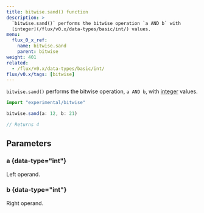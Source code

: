 ```yaml
---
title: bitwise.sand() function
description: >
  `bitwise.sand()` performs the bitwise operation `a AND b` with
  [integer](/flux/v0.x/data-types/basic/int/) values.
menu:
  flux_0_x_ref:
    name: bitwise.sand
    parent: bitwise
weight: 401
related:
  - /flux/v0.x/data-types/basic/int/
flux/v0.x/tags: [bitwise]
---
```


`bitwise.sand()` performs the bitwise operation, `a AND b`, with
[integer](/flux/v0.x/data-types/basic/int/) values.

```js
import "experimental/bitwise"

bitwise.sand(a: 12, b: 21)

// Returns 4
```

## Parameters

### a {data-type="int"}
Left operand.

### b {data-type="int"}
Right operand.